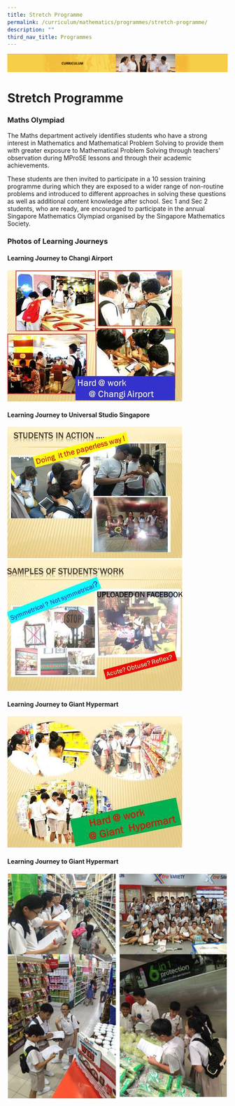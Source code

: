 ```yaml
---
title: Stretch Programme
permalink: /curriculum/mathematics/programmes/stretch-programme/
description: ""
third_nav_title: Programmes
---
```

![](/images/Curriculum.png)

Stretch Programme
=================

### Maths Olympiad

The Maths department actively identifies students who have a strong interest in Mathematics and Mathematical Problem Solving to provide them with greater exposure to Mathematical Problem Solving through teachers' observation during MProSE lessons and through their academic achievements.  

These students are then invited to participate in a 10 session training programme during which they are exposed to a wider range of non-routine problems and introduced to different approaches in solving these questions as well as additional content knowledge after school. Sec 1 and Sec 2 students, who are ready, are encouraged to participate in the annual Singapore Mathematics Olympiad organised by the Singapore Mathematics Society.

### Photos of Learning Journeys

#### Learning Journey to Changi Airport
![Learning Journey to Changi Airport](/images/01.jpg)

#### Learning Journey to Universal Studio Singapore
![Learning Journey to Universal Studio Singapore](/images/02.jpg)
![Learning Journey to Universal Studio Singapore](/images/04.jpg)

#### Learning Journey to Giant Hypermart
![Learning Journey to Giant Hypermart](/images/06.jpg)

#### Learning Journey to Giant Hypermart
![Learning Journey to Giant Hypermart](/images/learning%20journey%20to%20ntuc%20xtra.png)